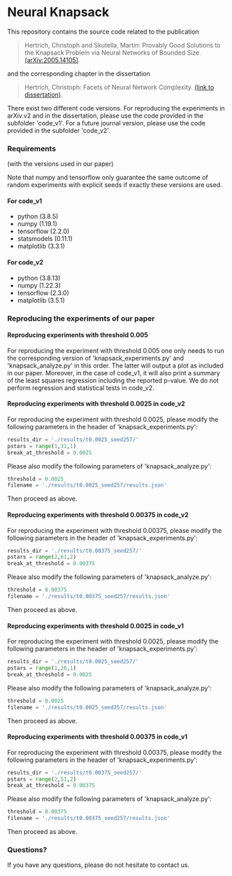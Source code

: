 # Neural Knapsack

This repository contains the source code related to the publication

> Hertrich, Christoph and Skutella, Martin:
> Provably Good Solutions to the Knapsack Problem via Neural Networks of Bounded Size.
> [(arXiv:2005.14105)](https://arxiv.org/abs/2005.14105).

and the corresponding chapter in the dissertation

> Hertrich, Christoph:
> Facets of Neural Network Complexity.
> [(link to dissertation)](https://doi.org/10.14279/depositonce-15271).

There exist two different code versions. For reproducing the experiments in arXiv.v2 and in the dissertation, please use the code provided in the subfolder 'code_v1'. For a future journal version, please use the code provided in the subfolder 'code_v2'.

### Requirements

(with the versions used in our paper)

Note that numpy and tensorflow only guarantee the same outcome of random experiments with explicit seeds if exactly these versions are used.

#### For code_v1
* python (3.8.5)
* numpy (1.19.1)
* tensorflow (2.2.0)
* statsmodels (0.11.1)
* matplotlib (3.3.1)

#### For code_v2
* python (3.8.13)
* numpy (1.22.3)
* tensorflow (2.3.0)
* matplotlib (3.5.1)

### Reproducing the experiments of our paper

#### Reproducing experiments with threshold 0.005

For reproducing the experiment with threshold 0.005 one only needs to run the corresponding version of 'knapsack_experiments.py' and 'knapsack_analyze.py' in this order. The latter will output a plot as included in our paper. Moreover, in the case of code_v1, it will also print a summary of the least squares regression including the reported p-value. We do not perform regression and statistical tests in code_v2.

#### Reproducing experiments with threshold 0.0025 in code_v2

For reproducing the experiment with threshold 0.0025, please modify the following parameters in the header of 'knapsack_experiments.py':
```python
results_dir = './results/t0.0025_seed257/'
pstars = range(1,31,1)
break_at_threshold = 0.0025
```

Please also modify the following parameters of 'knapsack_analyze.py':
```python
threshold = 0.0025
filename = './results/t0.0025_seed257/results.json'
```

Then proceed as above.

#### Reproducing experiments with threshold 0.00375 in code_v2

For reproducing the experiment with threshold 0.00375, please modify the following parameters in the header of 'knapsack_experiments.py':
```python
results_dir = './results/t0.00375_seed257/'
pstars = range(2,61,2)
break_at_threshold = 0.00375
```

Please also modify the following parameters of 'knapsack_analyze.py':
```python
threshold = 0.00375
filename = './results/t0.00375_seed257/results.json'
```

Then proceed as above.

#### Reproducing experiments with threshold 0.0025 in code_v1

For reproducing the experiment with threshold 0.0025, please modify the following parameters in the header of 'knapsack_experiments.py':
```python
results_dir = './results/t0.0025_seed257/'
pstars = range(1,26,1)
break_at_threshold = 0.0025
```

Please also modify the following parameters of 'knapsack_analyze.py':
```python
threshold = 0.0025
filename = './results/t0.0025_seed257/results.json'
```

Then proceed as above.

#### Reproducing experiments with threshold 0.00375 in code_v1

For reproducing the experiment with threshold 0.00375, please modify the following parameters in the header of 'knapsack_experiments.py':
```python
results_dir = './results/t0.00375_seed257/'
pstars = range(2,51,2)
break_at_threshold = 0.00375
```

Please also modify the following parameters of 'knapsack_analyze.py':
```python
threshold = 0.00375
filename = './results/t0.00375_seed257/results.json'
```

Then proceed as above.

### Questions?

If you have any questions, please do not hesitate to contact us.

